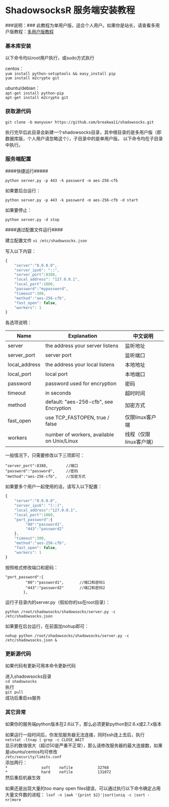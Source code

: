 # ShadowsocksR 服务端安装教程 #
###说明：###
此教程为单用户版，适合个人用户。如果你是站长，请查看多用户版教程：[多用户版教程](https://github.com/breakwa11/shadowsocks-rss/wiki/Server-Setup(manyuser))

### 基本库安装 ###
以下命令均以root用户执行，或sudo方式执行

centos：  
`yum install python-setuptools && easy_install pip`  
`yum install m2crypto git`

ubuntu/debian：  
`apt-get install python-pip`  
`apt-get install m2crypto git`


### 获取源代码 ###
`git clone -b manyuser https://github.com/breakwa11/shadowsocks.git`

执行完毕后此目录会新建一个shadowsocks目录，其中根目录的是多用户版（即数据库版，个人用户请忽略这个），子目录中的是单用户版。
以下命令均在子目录中执行。



### 服务端配置 ###

####快捷运行#####
```
python server.py -p 443 -k password -m aes-256-cfb
```
如果要后台运行：
```
python server.py -p 443 -k password -m aes-256-cfb -d start
```
如果要停止：
```
python server.py -d stop
```

####通过配置文件运行####

建立配置文件 `vi /etc/shadowsocks.json`

写入以下内容：
```javascript
{
    "server":"0.0.0.0",
    "server_ipv6": "::",
    "server_port":8388,
    "local_address": "127.0.0.1",
    "local_port":1080,
    "password":"mypassword",
    "timeout":300,
    "method":"aes-256-cfb",
    "fast_open": false,
    "workers": 1
}
```

各选项说明：

Name    |    Explanation  | 中文说明
------- | --------------- | ---------------
server |	the address your server listens | 监听地址
server_port |	server port                     | 监听端口
local_address|	the address your local listens  | 本地地址
local_port |	local port                      | 本地端口
password |	password used for encryption    | 密码
timeout |	in seconds                      | 超时时间
method |	default: "aes-256-cfb", see Encryption | 加密方式
fast_open |	use TCP_FASTOPEN, true / false         | 仅限linux客户端
workers	| number of workers, available on Unix/Linux   |线程（仅限linux客户端）

一般情况下，只需要修改以下三项即可：
```
"server_port":8388,        //端口
"password":"password",     //密码
"method":"aes-256-cfb",    //加密方式
```

如果要多个用户一起使用的话，请写入以下配置：

```javascript
{
    "server":"0.0.0.0",
    "server_ipv6": "[::]",
    "local_address":"127.0.0.1",
    "local_port":1080,
    "port_password":{
         "80":"password1",
         "443":"password2"
    },
    "timeout":300,
    "method":"aes-256-cfb",
    "fast_open": false,
    "workers": 1
}
```
按照格式修改端口和密码：
```
"port_password":{                  
         "80":"password1",       //端口和密码1
         "443":"password2"       //端口和密码2 
        },         
```

运行子目录内的server.py（假如你的ss在root目录）：
```
python /root/shadowsocks/shadowsocks/server.py -c /etc/shadowsocks.json
```

如果要在后台运行，在前面加nohup即可：
```
nohup python /root/shadowsocks/shadowsocks/server.py -c /etc/shadowsocks.json &
```
### 更新源代码 ###
如果代码有更新可用本命令更新代码

进入shadowsocks目录  
`cd shadowsocks`  
执行  
`git pull`  
成功后重启ss服务

### 其它异常 ###
如果你的服务端python版本在2.6以下，那么必须更新python到2.6.x或2.7.x版本

如果运行一段时间后，你发现服务器无法连接，同时ssh连上去后，执行  
`netstat -ltnap | grep -c CLOSE_WAIT`  
显示的数值很大（超过50是严重不正常），那么请修改服务器的最大连接数，如果是ubuntu/centos均可修改  
`/etc/security/limits.conf`  
添加两行：  
`*               soft    nofile           32768`  
`*               hard    nofile           131072`  
然后重启机器生效

如果还是出现大量的too many open files错误，可以通过执行以下命令确定占用大量文件数的进程：
`lsof -n |awk '{print $2}'|sort|uniq -c |sort -nr|more`